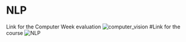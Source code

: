 # NLP
Link for the Computer Week evaluation
![computer_vision](https://github.com/khusrave/NLP/assets/102155132/03b85552-64a0-4d30-8fe2-0c528be80859)
#Link for the course
![NLP](https://github.com/khusrave/NLP/assets/102155132/b5e0ba25-f1d5-4479-997c-61d786896234)
